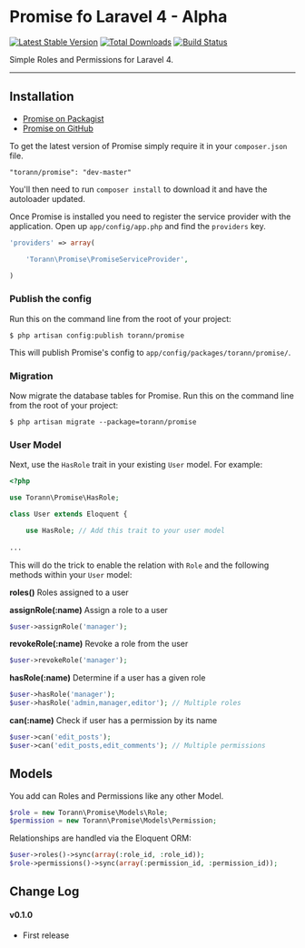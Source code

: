# Promise fo Laravel 4 - Alpha

[![Latest Stable Version](https://poser.pugx.org/torann/promise/v/stable.png)](https://packagist.org/packages/torann/promise) [![Total Downloads](https://poser.pugx.org/torann/promise/downloads.png)](https://packagist.org/packages/torann/promise) [![Build Status](https://api.travis-ci.org/Torann/laravel-promise.png)](http://travis-ci.org/Torann/laravel-promise)

Simple Roles and Permissions for Laravel 4.

----------

## Installation

- [Promise on Packagist](https://packagist.org/packages/torann/promise)
- [Promise on GitHub](https://github.com/torann/laravel-promise)

To get the latest version of Promise simply require it in your `composer.json` file.

~~~
"torann/promise": "dev-master"
~~~

You'll then need to run `composer install` to download it and have the autoloader updated.

Once Promise is installed you need to register the service provider with the application. Open up `app/config/app.php` and find the `providers` key.

~~~php
'providers' => array(

    'Torann\Promise\PromiseServiceProvider',

)
~~~

### Publish the config

Run this on the command line from the root of your project:

	$ php artisan config:publish torann/promise

This will publish Promise's config to ``app/config/packages/torann/promise/``.

### Migration

Now migrate the database tables for Promise. Run this on the command line from the root of your project:

	$ php artisan migrate --package=torann/promise

### User Model

Next, use the `HasRole` trait in your existing `User` model. For example:

~~~php
<?php

use Torann\Promise\HasRole;

class User extends Eloquent {

    use HasRole; // Add this trait to your user model
    
...
~~~
    
This will do the trick to enable the relation with `Role` and the following methods within your `User` model:

**roles()** 
Roles assigned to a user

**assignRole(:name)** 
Assign a role to a user

~~~php
$user->assignRole('manager');
~~~

**revokeRole(:name)** 
Revoke a role from the user

~~~php
$user->revokeRole('manager');
~~~

**hasRole(:name)** 
Determine if a user has a given role

~~~php
$user->hasRole('manager');
$user->hasRole('admin,manager,editor'); // Multiple roles
~~~

**can(:name)** 
Check if user has a permission by its name

~~~php
$user->can('edit_posts');
$user->can('edit_posts,edit_comments'); // Multiple permissions
~~~

## Models

You add can Roles and Permissions like any other Model.

~~~php
$role = new Torann\Promise\Models\Role;
$permission = new Torann\Promise\Models\Permission;
~~~

Relationships are handled via the Eloquent ORM:

~~~php
$user->roles()->sync(array(:role_id, :role_id));
$role->permissions()->sync(array(:permission_id, :permission_id));
~~~

## Change Log

#### v0.1.0

- First release